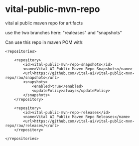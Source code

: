 vital-public-mvn-repo
=====================

vital ai public maven repo for artifacts

use the two branches here: "realeases" and "snapshots"

Can use this repo in maven POM with:
````
<repositories>

    <repository>
        <id>vital-public-mvn-repo-snapshots</id>
        <name>Vital AI Public Maven Repo Snapshots</name>
        <url>https://github.com/vital-ai/vital-public-mvn-repo/raw/snapshots</url>
        <snapshots>
            <enabled>true</enabled>
            <updatePolicy>always</updatePolicy>
        </snapshots>
    </repository>
    
    <repository>
        <id>vital-public-mvn-repo-releases</id>
        <name>Vital AI Public Maven Repo Releases</name>
        <url>https://github.com/vital-ai/vital-public-mvn-repo/raw/releases/</url>
    </repository>
    
</repositories>
````
